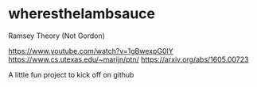 # wheresthelambsauce
Ramsey Theory (Not Gordon)

https://www.youtube.com/watch?v=1gBwexpG0IY
https://www.cs.utexas.edu/~marijn/ptn/
https://arxiv.org/abs/1605.00723

A little fun project to kick off on github
